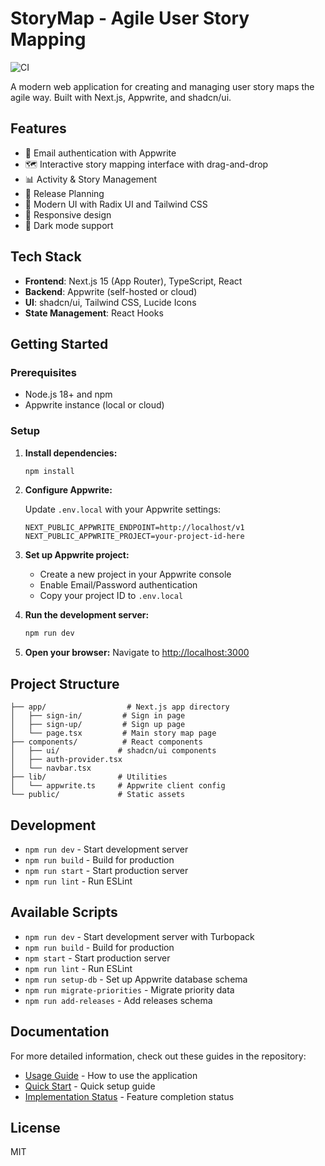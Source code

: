 # StoryMap - Agile User Story Mapping

![CI](https://github.com/girogioarmani/storymap-next-appwrite/workflows/CI/badge.svg)

A modern web application for creating and managing user story maps the agile way. Built with Next.js, Appwrite, and shadcn/ui.

## Features

- 🔐 Email authentication with Appwrite
- 🗺️ Interactive story mapping interface with drag-and-drop
- 📊 Activity & Story Management
- 🚀 Release Planning
- 🎨 Modern UI with Radix UI and Tailwind CSS
- 📱 Responsive design
- 🌙 Dark mode support

## Tech Stack

- **Frontend**: Next.js 15 (App Router), TypeScript, React
- **Backend**: Appwrite (self-hosted or cloud)
- **UI**: shadcn/ui, Tailwind CSS, Lucide Icons
- **State Management**: React Hooks

## Getting Started

### Prerequisites

- Node.js 18+ and npm
- Appwrite instance (local or cloud)

### Setup

1. **Install dependencies:**
   ```bash
   npm install
   ```

2. **Configure Appwrite:**
   
   Update `.env.local` with your Appwrite settings:
   ```env
   NEXT_PUBLIC_APPWRITE_ENDPOINT=http://localhost/v1
   NEXT_PUBLIC_APPWRITE_PROJECT=your-project-id-here
   ```

3. **Set up Appwrite project:**
   - Create a new project in your Appwrite console
   - Enable Email/Password authentication
   - Copy your project ID to `.env.local`

4. **Run the development server:**
   ```bash
   npm run dev
   ```

5. **Open your browser:**
   Navigate to [http://localhost:3000](http://localhost:3000)

## Project Structure

```
├── app/                  # Next.js app directory
│   ├── sign-in/         # Sign in page
│   ├── sign-up/         # Sign up page
│   └── page.tsx         # Main story map page
├── components/          # React components
│   ├── ui/             # shadcn/ui components
│   ├── auth-provider.tsx
│   └── navbar.tsx
├── lib/                # Utilities
│   └── appwrite.ts     # Appwrite client config
└── public/             # Static assets
```

## Development

- `npm run dev` - Start development server
- `npm run build` - Build for production
- `npm run start` - Start production server
- `npm run lint` - Run ESLint

## Available Scripts

- `npm run dev` - Start development server with Turbopack
- `npm run build` - Build for production
- `npm start` - Start production server
- `npm run lint` - Run ESLint
- `npm run setup-db` - Set up Appwrite database schema
- `npm run migrate-priorities` - Migrate priority data
- `npm run add-releases` - Add releases schema

## Documentation

For more detailed information, check out these guides in the repository:

- [Usage Guide](USAGE_GUIDE.md) - How to use the application
- [Quick Start](QUICK_START.md) - Quick setup guide
- [Implementation Status](IMPLEMENTATION_STATUS.md) - Feature completion status

## License

MIT
